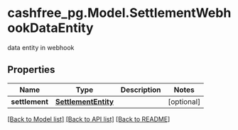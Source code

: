 # cashfree_pg.Model.SettlementWebhookDataEntity
data entity in webhook

## Properties

Name | Type | Description | Notes
------------ | ------------- | ------------- | -------------
**settlement** | [**SettlementEntity**](SettlementEntity.md) |  | [optional] 

[[Back to Model list]](../README.md#documentation-for-models) [[Back to API list]](../README.md#documentation-for-api-endpoints) [[Back to README]](../README.md)

